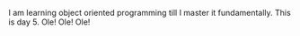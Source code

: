 I am learning object oriented programming till I master it fundamentally.
This is day 5.
Ole! Ole! Ole!
